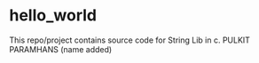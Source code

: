 # hello_world
This repo/project contains source code for String Lib in c.
PULKIT PARAMHANS 
(name added)
